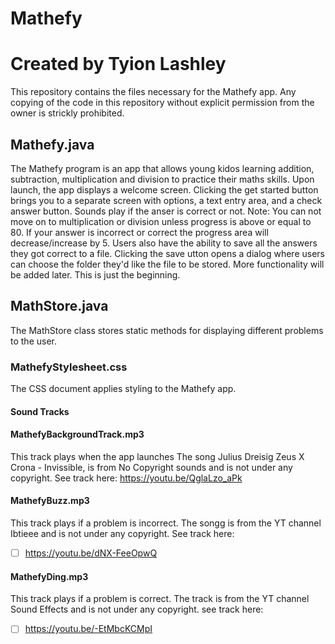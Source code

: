 # Mathefy 
# Created by Tyion Lashley
This repository contains the files necessary for the Mathefy app.
Any copying of the code in this repository without explicit permission from the owner is strickly prohibited.

## Mathefy.java

The Mathefy program is an app that allows young kidos learning addition, subtraction, multiplication and division to
practice their maths skills.
Upon launch, the app displays a welcome screen.
Clicking the get started button brings you to a separate screen with options, a text entry area, and a check answer button.
Sounds play if the anser is correct or not.
Note: You can not move on to multiplication or division unless progress is above or equal to 80.
If your answer is incorrect or correct the progress area will decrease/increase by 5.
Users also have the ability to save all the answers they got correct to a file.
Clicking the save utton opens a dialog where users can choose the folder they'd like the file to be stored.
More functionality will be added later.
This is just the beginning.

## MathStore.java
The MathStore class stores static methods for displaying different problems to the user.


### MathefyStylesheet.css


The CSS document applies styling to the Mathefy app.

#### Sound Tracks


#### MathefyBackgroundTrack.mp3
This track plays when the app launches
The song Julius Dreisig Zeus X Crona - Invissible, is from No Copyright sounds and is not under any copyright.
See track here:
https://youtu.be/QglaLzo_aPk

#### MathefyBuzz.mp3
This track plays if a problem is incorrect.
The songg is from the YT channel Ibtieee and is not under any copyright.
See track here:
- [ ] https://youtu.be/dNX-FeeOpwQ

#### MathefyDing.mp3
This track plays if a problem is correct.
The track is from the YT channel Sound Effects and is not under any copyright.
see track here:
- [ ] https://youtu.be/-EtMbcKCMpI
